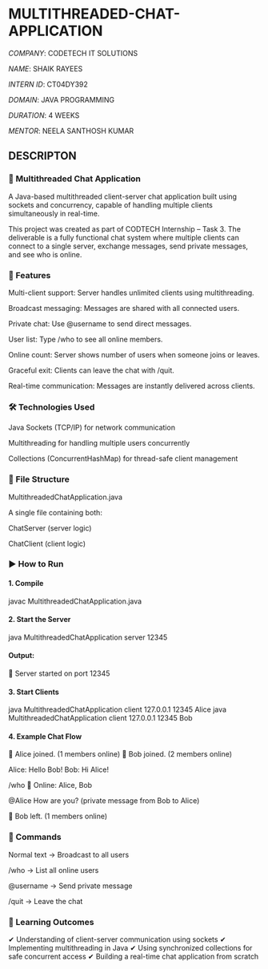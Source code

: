 # MULTITHREADED-CHAT-APPLICATION

*COMPANY*: CODETECH IT SOLUTIONS

*NAME*: SHAIK RAYEES

*INTERN ID*: CT04DY392

*DOMAIN*: JAVA PROGRAMMING

*DURATION*: 4 WEEKS

*MENTOR*: NEELA SANTHOSH KUMAR


## DESCRIPTON


### 📡 Multithreaded Chat Application

A Java-based multithreaded client-server chat application built using sockets and concurrency, capable of handling multiple clients simultaneously in real-time.

This project was created as part of CODTECH Internship – Task 3.
The deliverable is a fully functional chat system where multiple clients can connect to a single server, exchange messages, send private messages, and see who is online.

### 🚀 Features

Multi-client support: Server handles unlimited clients using multithreading.

Broadcast messaging: Messages are shared with all connected users.

Private chat: Use @username <message> to send direct messages.

User list: Type /who to see all online members.

Online count: Server shows number of users when someone joins or leaves.

Graceful exit: Clients can leave the chat with /quit.

Real-time communication: Messages are instantly delivered across clients.

### 🛠️ Technologies Used

Java Sockets (TCP/IP) for network communication

Multithreading for handling multiple users concurrently

Collections (ConcurrentHashMap) for thread-safe client management

### 📂 File Structure
MultithreadedChatApplication.java


A single file containing both:

ChatServer (server logic)

ChatClient (client logic)

### ▶️ How to Run
#### 1. Compile
javac MultithreadedChatApplication.java

#### 2. Start the Server
java MultithreadedChatApplication server 12345


#### Output:

🚀 Server started on port 12345

#### 3. Start Clients
java MultithreadedChatApplication client 127.0.0.1 12345 Alice
java MultithreadedChatApplication client 127.0.0.1 12345 Bob

#### 4. Example Chat Flow
👤 Alice joined. (1 members online)
👤 Bob joined. (2 members online)

Alice: Hello Bob!
Bob: Hi Alice!

/who
👥 Online: Alice, Bob

@Alice How are you?   (private message from Bob to Alice)

👋 Bob left. (1 members online)

### 📜 Commands

Normal text → Broadcast to all users

/who → List all online users

@username <msg> → Send private message

/quit → Leave the chat

### 🎯 Learning Outcomes

✔ Understanding of client-server communication using sockets
✔ Implementing multithreading in Java
✔ Using synchronized collections for safe concurrent access
✔ Building a real-time chat application from scratch









